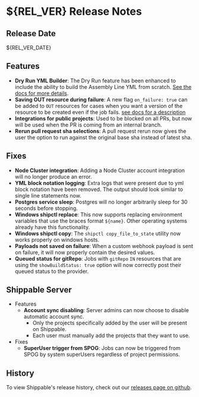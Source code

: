 # ${REL_VER} Release Notes

## Release Date
${REL_VER_DATE}

## Features
  - **Dry Run YML Builder**: The Dry Run feature has been enhanced to include the ability to build the Assembly Line YML from scratch. [See the docs for more details](http://docs.shippable.com/validate/single-pane-of-glass-spog/#testing-your-pipeline-config).
  - **Saving OUT resource during failure**: A new flag `on_failure: true` can be added to `OUT` resources for cases when you want a version of the resource to be created even if the job fails. [see docs for a description](http://docs.shippable.com/platform/workflow/config/#jobs)
  - **Integrations for public projects**: Used to be blocked on all PRs, but now will be used when the PR is coming from an internal branch.
  - **Rerun pull request sha selections**: A pull request rerun now gives the user the option to run against the original base sha instead of latest sha.

## Fixes
  - **Node Cluster integration**: Adding a Node Cluster account integration will no longer produce an error.
  - **YML block notation logging**: Extra logs that were present due to yml block notation have been removed.  The output should look similar to single line statements now.
  - **Postgres service sleep**: Postgres will no longer arbitrarily sleep for 30 seconds before stopping.
  - **Windows shipctl replace**: This now supports replacing environment variables that use the braces format `${name}`. Other operating systems already have this functionality.
  - **Windows shipctl copy**: The `shipctl copy_file_to_state` utility now works properly on windows hosts.
  - **Payloads not saved on failure**: When a custom webhook payload is sent on failure, it will now properly contain the desired values.
  - **Queued status for gitRepo**: Jobs with `gitRepo` `IN` resources that are using the `showBuildStatus: true` option will now correctly post their queued status to the provider.

## Shippable Server

  - Features
      - **Account sync disabling**: Server admins can now choose to disable automatic account sync.
        - Only the projects specifically added by the user will be present on Shippable.
        - Each user must manually add the projects that they want to use.
  - Fixes
      - **SuperUser trigger from SPOG**: Jobs can now be triggered from SPOG by system superUsers regardless of project permissions.

## History

To view Shippable's release history, check out our [releases page on github](https://github.com/Shippable/admiral/releases).
